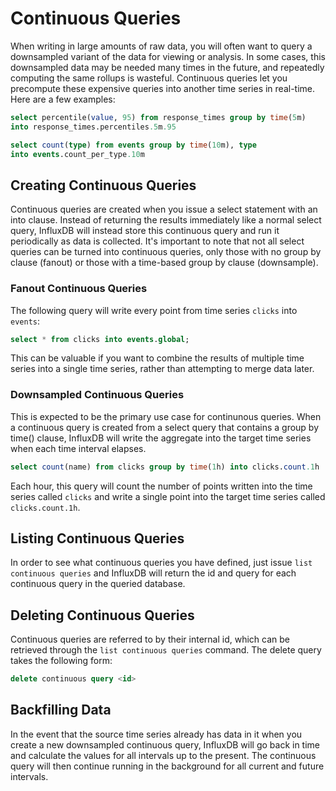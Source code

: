 # Continuous Queries

When writing in large amounts of raw data, you will often want to query a downsampled variant of the data for viewing or analysis. In some cases, this downsampled data may be needed many times in the future, and repeatedly computing the same rollups is wasteful. Continuous queries let you precompute these expensive queries into another time series in real-time. Here are a few examples:

```sql
select percentile(value, 95) from response_times group by time(5m) 
into response_times.percentiles.5m.95

select count(type) from events group by time(10m), type 
into events.count_per_type.10m
```

## Creating Continuous Queries

Continuous queries are created when you issue a select statement with an into clause. Instead of returning the results immediately like a normal select query, InfluxDB will instead store this continuous query and run it periodically as data is collected. It's important to note that not all select queries can be turned into continuous queries, only those with no group by clause (fanout) or those with a time-based group by clause (downsample).

### Fanout Continuous Queries

The following query will write every point from time series `clicks` into `events`:

```sql
select * from clicks into events.global;
```

This can be valuable if you want to combine the results of multiple time series into a single time series, rather than attempting to merge data later.

### Downsampled Continuous Queries

This is expected to be the primary use case for continunous queries. When a continuous query is created from a select query that contains a group by time() clause, InfluxDB will write the aggregate into the target time series when each time interval elapses.

```sql
select count(name) from clicks group by time(1h) into clicks.count.1h
```

Each hour, this query will count the number of points written into the time series called `clicks` and write a single point into the target time series called `clicks.count.1h`.

## Listing Continuous Queries

In order to see what continuous queries you have defined, just issue `list continuous queries` and InfluxDB will return the id and query for each continuous query in the queried database.

## Deleting Continuous Queries

Continuous queries are referred to by their internal id, which can be retrieved through the `list continuous queries` command. The delete query takes the following form:

```sql
delete continuous query <id>
```

## Backfilling Data

In the event that the source time series already has data in it when you create a new downsampled continuous query, InfluxDB will go back in time and calculate the values for all intervals up to the present. The continuous query will then continue running in the background for all current and future intervals.
